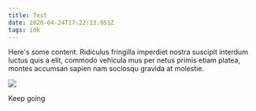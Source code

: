 ```yaml
---
title: Test
date: 2020-04-24T17:22:13.951Z
tags: idk
---
```

Here's some content. Ridiculus fringilla imperdiet nostra suscipit interdum luctus quis a elit, commodo vehicula mus per netus primis etiam platea, montes accumsan sapien nam sociosqu gravida at molestie.

![](/assets/screen-shot-2020-04-09-at-12.48.06-pm.png)

Keep going
